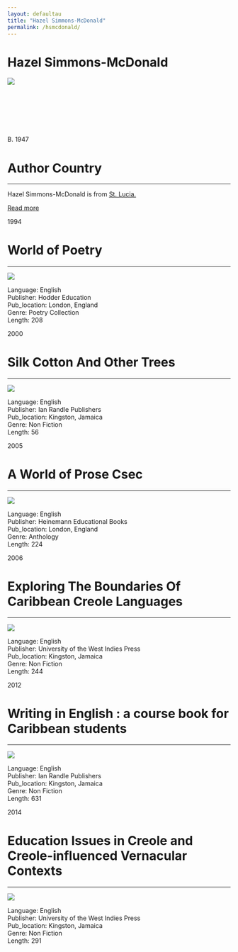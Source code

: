 ```yaml
---
layout: defaultau
title: "Hazel Simmons-McDonald"
permalink: /hsmcdonald/
---
```

<!-- partial:index.partial.html -->
<div class="content">
    <h1>Hazel Simmons-McDonald</h1>
    <div class="quote">
        <div><img src="https://live.staticflickr.com/3527/3971164997_ba8f71ebe7_b.jpg" class="logo"></div>
    </div>
    <div class="timeline">
        <div style="padding-bottom:100px;"></div>
        <div class="block">
            <div class="date right"><p class="right"> B. 1947 </p></div>
            <div class="dot"></div>
            <div class="left first">
            <div class="author_country">
                <h1>Author Country</h1><hr>
            <div class="aclocation"><p> Hazel Simmons-McDonald is from <a href="{{ site.baseurl }}/16">St. Lucia.</a></p></div>
              <div class="acreadmore">  <a href="https://en.wikipedia.org/wiki/Hazel_Simmons-McDonald" target="_blank">Read more</a></div>
            </div>
            </div>
        </div>
        <div class="block">
            <div class="date left"><p class="left">1994</p></div>
            <div class="dot"></div>
            <div class="right">
                <h1>World of Poetry </h1><hr>
                <p><img src="https://books.google.dm/books/content?id=yUB7AAAAMAAJ&printsec=frontcover&img=1&zoom=1&imgtk=AFLRE70h6F0V9WgngIzMuhdXXSvP2aoYtzu6ySZ8uMFWTBqgvqQ28b4LfCi6ZSRKNwhNjV8HW1bt3v_6eOWUhJTmuS1L5aJTP9y6DEjoK8JyREawd31ozEZaRzPf4fkJtLlM_8a0qO8i"></p>
                <p>
                Language: English <br/>
                Publisher: Hodder Education <br/>
                Pub_location: London, England <br/>
                Genre: Poetry Collection <br/>
                Length: 208 <br/>
                </p>
            </div>
        </div>
        <div class="block">
            <div class="date right"><p class="right">2000</p></div>
            <div class="dot"></div>
            <div class="left">
                <h1>Silk Cotton And Other Trees</h1><hr>
                <p><img src="https://images-na.ssl-images-amazon.com/images/I/51YC9682J9L._SX331_BO1,204,203,200_.jpg"></p>
                <p>
                Language: English <br/>
                Publisher: Ian Randle Publishers <br/>
                Pub_location: Kingston, Jamaica <br/>
                Genre: Non Fiction <br/>
                Length: 56 <br/>
                </p>
            </div>
        </div>
        <div class="block">
            <div class="date left"><p class="left hide">2005</p></div>
            <div class="dot"></div>
            <div class="right hide">
                <h1>A World of Prose Csec</h1><hr>
                <p><img src="https://images-na.ssl-images-amazon.com/images/I/5173p54KUbL._SX331_BO1,204,203,200_.jpg"></p>
                <p>
                Language: English <br/>
                Publisher: Heinemann Educational Books <br/>
                Pub_location: London, England <br/>
                Genre: Anthology <br/>
                Length: 224 <br/>
                </p>
            </div>
        </div>
        <div class="block">
            <div class="date right"><p class="right hide">2006</p></div>
            <div class="dot"></div>
            <div class="left hide">
                <h1>Exploring The Boundaries Of Caribbean Creole Languages</h1><hr>
                <p><img src="https://pictures.abebooks.com/inventory/md/md22467644448.jpg"></p>
                <p>
                Language: English <br/>
                Publisher: University of the West Indies Press <br/>
                Pub_location: Kingston, Jamaica <br/>
                Genre: Non Fiction <br/>
                Length: 244 <br/>
                </p>
            </div>
        </div>
        <div class="block">
            <div class="date left"><p class="left">2012</p></div>
            <div class="dot"></div>
            <div class="right">
                <h1>Writing in English : a course book for Caribbean students</h1><hr>
                <p><img src="https://images-na.ssl-images-amazon.com/images/I/51MED4ZM3AL._SX218_BO1,204,203,200_QL40_FMwebp_.jpg"></p>
                <p>
                Language: English <br/>
                Publisher: Ian Randle Publishers <br/>
                Pub_location: Kingston, Jamaica <br/>
                Genre: Non Fiction <br/>
                Length: 631 <br/>
                </p>
            </div>
        </div>
        <div class="block">
            <div class="date right"><p class="right">2014</p></div>
            <div class="dot"></div>
            <div class="left">
                <h1>Education Issues in Creole and Creole-influenced Vernacular Contexts</h1><hr>
                <p><img src="https://images-na.ssl-images-amazon.com/images/I/51nRFEdfCnL._SY291_BO1,204,203,200_QL40_FMwebp_.jpg"></p>
                <p>
                Language: English <br/>
                Publisher: University of the West Indies Press <br/>
                Pub_location: Kingston, Jamaica <br/>
                Genre: Non Fiction <br/>
                Length: 291 <br/>
                </p>
            </div>
        </div>
        </div>
  <!-- partial -->
<script src='https://cdnjs.cloudflare.com/ajax/libs/jquery/3.1.1/jquery.min.js'></script><script  src="{{ site.baseurl }}/assets/js/authorscript.js"></script>
